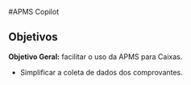 #APMS Copilot
## Objetivos
**Objetivo Geral:** facilitar o uso da APMS para Caixas.
- Simplificar a coleta de dados dos comprovantes.
